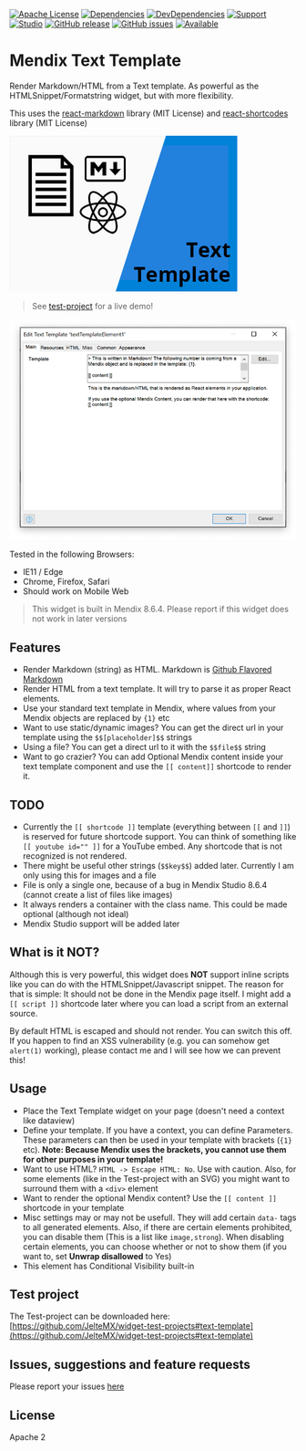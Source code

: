 [![Apache License](https://img.shields.io/badge/license-Apache%202.0-orange.svg)](http://www.apache.org/licenses/LICENSE-2.0)
[![Dependencies](https://david-dm.org/JelteMX/mendix-text-template.svg)]([https://david-dm.org/JelteMX/mendix-text-template](https://david-dm.org/JelteMX/mendix-text-template))
[![DevDependencies](https://david-dm.org/JelteMX/mendix-text-template/dev-status.svg)]([https://david-dm.org/JelteMX/mendix-text-template?type=dev](https://david-dm.org/JelteMX/mendix-text-template?type=dev))
[![Support](https://img.shields.io/badge/Support-Community%20(no%20active%20support)-orange.svg)](https://docs.mendix.com/developerportal/app-store/app-store-content-support)
[![Studio](https://img.shields.io/badge/Studio%20version-8.6.4%2B-blue.svg)](https://appstore.home.mendix.com/link/modeler/)
[![GitHub release](https://img.shields.io/github/release/JelteMX/mendix-text-template)](https://github.com/JelteMX/mendix-text-template/releases/latest)
[![GitHub issues](https://img.shields.io/github/issues/JelteMX/mendix-text-template)](https://github.com/JelteMX/mendix-text-template/issues)
[![Available](https://img.shields.io/badge/Test%20Project-available-green.svg)](https://github.com/JelteMX/widget-test-projects)

# Mendix Text Template

Render Markdown/HTML from a Text template. As powerful as the HTMLSnippet/Formatstring widget, but with more flexibility.

This uses the [react-markdown](https://github.com/rexxars/react-markdown) library (MIT License) and [react-shortcodes](https://github.com/djm/remark-shortcodes) library (MIT License)

![logo](/assets/AppStoreIcon.png)

> See [test-project](https://markdownelement-te-sandbox.mxapps.io/) for a live demo!

![preview](/assets/template2.png)

Tested in the following Browsers:

- IE11 / Edge
- Chrome, Firefox, Safari
- Should work on Mobile Web

> This widget is built in Mendix 8.6.4. Please report if this widget does not work in later versions

## Features

- Render Markdown (string) as HTML. Markdown is [Github Flavored Markdown](https://guides.github.com/features/mastering-markdown/)
- Render HTML from a text template. It will try to parse it as proper React elements.
- Use your standard text template in Mendix, where values from your Mendix objects are replaced by `{1}` etc
- Want to use static/dynamic images? You can get the direct url in your template using the `$$[placeholder]$$` strings
- Using a file? You can get a direct url to it with the `$$file$$` string
- Want to go crazier? You can add Optional Mendix content inside your text template component and use the `[[ content]]` shortcode to render it.

## TODO

- Currently the `[[ shortcode ]]` template (everything between `[[` and `]]`) is reserved for future shortcode support. You can think of something like `[[ youtube id="" ]]` for a YouTube embed. Any shortcode that is not recognized is not rendered.
- There might be useful other strings (`$$key$$`) added later. Currently I am only using this for images and a file
- File is only a single one, because of a bug in Mendix Studio 8.6.4 (cannot create a list of files like images)
- It always renders a container with the class name. This could be made optional (although not ideal)
- Mendix Studio support will be added later

## What is it __NOT__?

Although this is very powerful, this widget does __NOT__ support inline scripts like you can do with the HTMLSnippet/Javascript snippet. The reason for that is simple: It should not be done in the Mendix page itself. I might add a `[[ script ]]` shortcode later where you can load a script from an external source.

By default HTML is escaped and should not render. You can switch this off. If you happen to find an XSS vulnerability (e.g. you can somehow get `alert(1)` working), please contact me and I will see how we can prevent this!

## Usage

- Place the Text Template widget on your page (doesn't need a context like dataview)
- Define your template. If you have a context, you can define Parameters. These parameters can then be used in your template with brackets (`{1}` etc). __Note: Because Mendix uses the brackets, you cannot use them for other purposes in your template!__
- Want to use HTML? `HTML -> Escape HTML: No`. Use with caution. Also, for some elements (like in the Test-project with an SVG) you might want to surround them with a `<div>` element
- Want to render the optional Mendix content? Use the `[[ content ]]` shortcode in your template
- Misc settings may or may not be usefull. They will add certain `data-` tags to all generated elements. Also, if there are certain elements prohibited, you can disable them (This is a list like `image,strong`). When disabling certain elements, you can choose whether or not to show them (if you want to, set **Unwrap disallowed** to Yes)
- This element has Conditional Visibility built-in

## Test project

The Test-project can be downloaded here: [https://github.com/JelteMX/widget-test-projects#text-template](https://github.com/JelteMX/widget-test-projects#text-template)

## Issues, suggestions and feature requests

Please report your issues [here](https://github.com/JelteMX/mendix-text-template/issues)

## License

Apache 2
